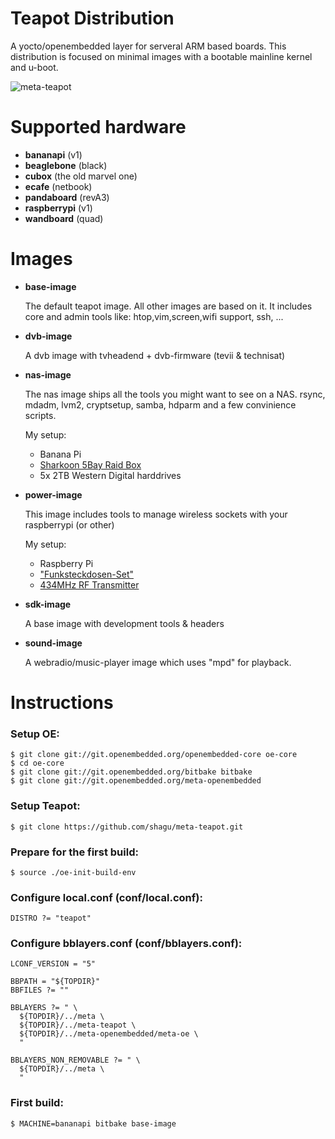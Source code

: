 # Teapot Distribution

A yocto/openembedded layer for serveral ARM based boards.
This distribution is focused on minimal images 
with a bootable mainline kernel and u-boot.

![meta-teapot](http://mephis.he-hosting.de/teapot/teapot-white.png)

# Supported hardware
- **bananapi** (v1)
- **beaglebone** (black)
- **cubox** (the old marvel one)
- **ecafe** (netbook)
- **pandaboard** (revA3)
- **raspberrypi** (v1)
- **wandboard** (quad)

# Images
- **base-image**

	The default teapot image. All other images are based on it.
	It includes core and admin tools like:
	htop,vim,screen,wifi support, ssh, ...

- **dvb-image**

	A dvb image with tvheadend + dvb-firmware (tevii & technisat)

- **nas-image**

	The nas image ships all the tools you might want to see on a NAS.
	rsync, mdadm, lvm2, cryptsetup, samba, hdparm and a few convinience scripts.
	
	My setup: 
	- Banana Pi
	- [Sharkoon 5Bay Raid Box](https://de.sharkoon.com/product//11353#desc) 
	- 5x 2TB Western Digital harddrives


- **power-image**

	This image includes tools to manage wireless sockets with your raspberrypi (or other)

	My setup:
	- Raspberry Pi 
	- ["Funksteckdosen-Set"](http://www.pollin.de/shop/dt/MzMzOTQ0OTk-/Haustechnik/Funkschaltsysteme/Funksteckdosen_Set_mit_3_Steckdosen.html)
	- [434MHz RF Transmitter](http://www.amazon.de/gp/product/B007XEXICS)


- **sdk-image**

	A base image with development tools & headers

- **sound-image**

	A webradio/music-player image which uses "mpd" for playback.


# Instructions

### Setup OE:

	$ git clone git://git.openembedded.org/openembedded-core oe-core
	$ cd oe-core
	$ git clone git://git.openembedded.org/bitbake bitbake
	$ git clone git://git.openembedded.org/meta-openembedded


### Setup Teapot:

	$ git clone https://github.com/shagu/meta-teapot.git

### Prepare for the first build:

	$ source ./oe-init-build-env


### Configure local.conf (conf/local.conf):

	DISTRO ?= "teapot"


### Configure bblayers.conf (conf/bblayers.conf):

	LCONF_VERSION = "5"

	BBPATH = "${TOPDIR}"
	BBFILES ?= ""

	BBLAYERS ?= " \
	  ${TOPDIR}/../meta \
	  ${TOPDIR}/../meta-teapot \
	  ${TOPDIR}/../meta-openembedded/meta-oe \
	  "

	BBLAYERS_NON_REMOVABLE ?= " \
	  ${TOPDIR}/../meta \
	  "

### First build:

	$ MACHINE=bananapi bitbake base-image
